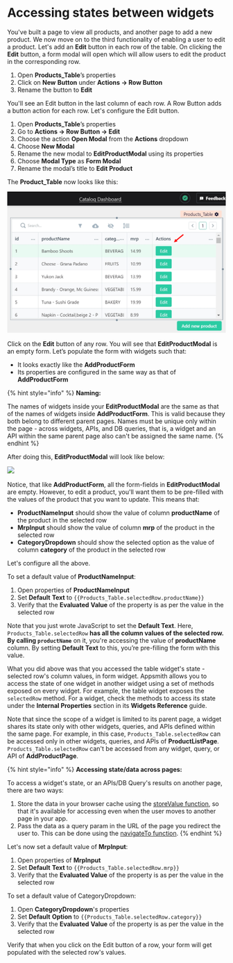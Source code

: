 # Accessing states between widgets

You've built a page to view all products, and another page to add a new product. We now move on to the third functionality of enabling a user to edit a product. Let's add an **Edit** button in each row of the table. On clicking the **Edit** button, a form modal will open which will allow users to edit the product in the corresponding row.

1. Open **Products\_Table**’s properties
2. Click on **New** **Button** under **Actions → Row Button**
3. Rename the button to **Edit**

You'll see an Edit button in the last column of each row. A Row Button adds a button action for each row. Let's configure the Edit button.

1. Open **Products\_Table**’s properties
2. Go to **Actions → Row Button → Edit**
3. Choose the action **Open Modal** from the **Actions** dropdown
4. Choose **New Modal**
5. Rename the new modal to **EditProductModal** using its properties 
6. Choose **Modal Type** as **Form Modal**
7. Rename the modal’s title to **Edit Product**

The **Product\_Table** now looks like this:

![ProductListPage: Note the addition of the Actions column in right having the Edit buttons](../../.gitbook/assets/image%20%285%29.png)

Click on the **Edit** button of any row. You will see that **EditProductModal** is an empty form. Let’s populate the form with widgets such that:

* It looks exactly like the **AddProductForm** 
* Its properties are configured in the same way as that of **AddProductForm**

{% hint style="info" %}
**Naming:**

The names of widgets inside your **EditProductModal** are the same as that of the names of widgets inside **AddProductForm**. This is valid because they both belong to different parent pages. Names must be unique only within the page - across widgets, APIs, and DB queries, that is, a widget and an API within the same parent page also can't be assigned the same name.
{% endhint %}

After doing this, **EditProductModal** will look like below:

![](https://lh4.googleusercontent.com/YcO2UY_zzOZoqz94uEZ23C8UlaLlGkg3Ty0NHHU7aOWGd1aZYJaUPJ3T14kxamGoUk2i2yv3q7q9sd45-D4uvFHTwsZn8Nu1DE_eoWtIhXP-jKPIcBMBbYP0QyzjUd1qV9-xwTFM)

Notice, that like **AddProductForm**, all the form-fields in **EditProductModal** are empty. However, to edit a product, you'll want them to be pre-filled with the values of the product that you want to update. This means that:

* **ProductNameInput** should show the value of column **productName** of the product in the selected row
* **MrpInput** should show the value of column **mrp** of the product in the selected row
* **CategoryDropdown** should show the selected option as the value of column **category** of the product in the selected row

Let's configure all the above.

To set a default value of **ProductNameInput**:

1. Open properties of **ProductNameInput**
2. Set **Default** **Text** to `{{Products_Table.selectedRow.productName}}`
3. Verify that the **Evaluated** **Value** of the property is as per the value in the selected row

Note that you just wrote JavaScript to set the **Default Text**. Here, `Products_Table.selectedRow` **has all the column values of the selected row. By calling `productName`** on it, you're accessing the value of **productName** column. By setting **Default** **Text** to this, you’re pre-filling the form with this value.

What you did above was that you accessed the table widget's state - selected row's column values, in form widget. Appsmith allows you to access the state of one widget in another widget using a set of methods exposed on every widget. For example, the table widget exposes the `selectedRow` method. For a widget, check the methods to access its state under the **Internal Properties** section in its **Widgets Reference** guide.

Note that since the scope of a widget is limited to its parent page, a widget shares its state only with other widgets, queries, and APIs defined within the same page. For example, in this case, `Products_Table.selectedRow` can be accessed only in other widgets, queries, and APIs of **ProductListPage**. `Products_Table.selectedRow` can't be accessed from any widget, query, or API of **AddProductPage**.

{% hint style="info" %}
**Accessing state/data across pages:**

To access a widget's state, or an APIs/DB Query's results on another page, there are two ways:

1. Store the data in your browser cache using the [storeValue function](https://docs.appsmith.com/function-reference/store-value), so that it's available for accessing even when the user moves to another page in your app.
2. Pass the data as a query param in the URL of the page you redirect the user to. This can be done using the [navigateTo function](https://docs.appsmith.com/function-reference/navigateto).
{% endhint %}

Let's now set a default value of **MrpInput**:

1. Open properties of **MrpInput**
2. Set **Default** **Text** to `{{Products_Table.selectedRow.mrp}}`
3. Verify that the **Evaluated Value** of the property is as per the value in the selected row

To set a default value of CategoryDropdown:

1. Open **CategoryDropdown**'s properties
2. Set **Default** **Option** to `{{Products_Table.selectedRow.category}}`
3. Verify that the **Evaluated** **Value** of the property is as per the value in the selected row

Verify that when you click on the Edit button of a row, your form will get populated with the selected row's values.

